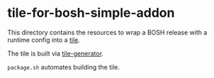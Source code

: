 # tile-for-bosh-simple-addon

This directory contains the resources to wrap a
BOSH release with a runtime config into a
[tile](https://docs.pivotal.io/tiledev/tile-structure.html).

The tile is built via
[tile-generator](https://github.com/cf-platform-eng/tile-generator/).

`package.sh` automates building the tile.
